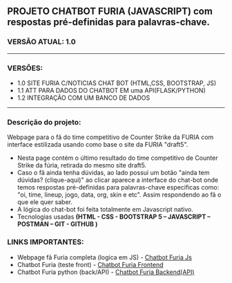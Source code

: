 
## PROJETO CHATBOT FURIA (JAVASCRIPT) com respostas pré-definidas para palavras-chave.
### VERSÃO ATUAL: 1.0

<hr>  

### VERSÕES: 
- 1.0 SITE FURIA C/NOTICIAS CHAT BOT (HTML,CSS, BOOTSTRAP, JS)
- 1.1 ATT PARA DADOS DO CHATBOT EM uma API(FLASK/PYTHON)
- 1.2 INTEGRAÇÃO COM UM BANCO DE DADOS
<hr> 

### Descrição do projeto:
Webpage para o fã do time competitivo de Counter Strike da FURIA com interface estilizada usando como base o site da FURIA "draft5".  
- Nesta page contém o último resultado do time competitivo de Counter Strike da fúria, retirada do mesmo site draft5.
- Caso o fã ainda tenha dúvidas, ao lado possuí um botão "ainda tem dúvidas? (clique-aqui)" ao clicar aparece a interface do chat-bot onde temos respostas pré-definidas para palavras-chave especificas como: "oi, time, lineup, jogo, data, org, 
skin e etc". Assim respondendo ao fã o que ele quer saber.
- A lógica do chat-bot foi feita totalmente em Javascript nativo. 
- Tecnologias usadas <strong>(HTML - CSS - BOOTSTRAP 5 – JAVASCRIPT – POSTMAN – GIT - GITHUB )</strong>

### LINKS IMPORTANTES:
- Webpage fã Furia completa (logica em JS) - <a href="https://furia-chatbot-js.vercel.app/">Chatbot Furia Js</a>
- Chatbot Furia (teste front) - <a href="https://chatbot-flask-frontend.vercel.app/">Chatbot Furia Frontend</a>
- Chatbot Furia python (back/API) - <a href="https://github.com/israelbrian/chatbot_flask">Chatbot Furia Backend(API)</a>




